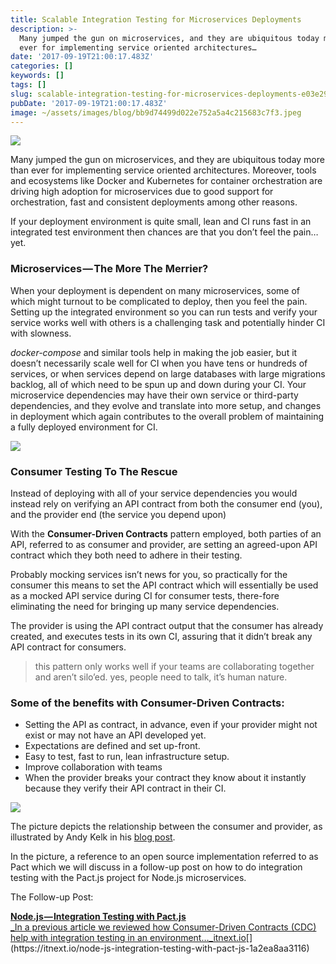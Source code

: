 ```yaml
---
title: Scalable Integration Testing for Microservices Deployments
description: >-
  Many jumped the gun on microservices, and they are ubiquitous today more than
  ever for implementing service oriented architectures…
date: '2017-09-19T21:00:17.483Z'
categories: []
keywords: []
tags: []
slug: scalable-integration-testing-for-microservices-deployments-e03e29dd1280
pubDate: '2017-09-19T21:00:17.483Z'
image: ~/assets/images/blog/bb9d74499d022e752a5a4c215683c7f3.jpeg
---
```


![](/images/blog/1__oYysSq6bbdGNN__fYYXVPWw.jpeg)

Many jumped the gun on microservices, and they are ubiquitous today more than ever for implementing service oriented architectures. Moreover, tools and ecosystems like Docker and Kubernetes for container orchestration are driving high adoption for microservices due to good support for orchestration, fast and consistent deployments among other reasons.

If your deployment environment is quite small, lean and CI runs fast in an integrated test environment then chances are that you don’t feel the pain… yet.

### Microservices — The More The Merrier?

When your deployment is dependent on many microservices, some of which might turnout to be complicated to deploy, then you feel the pain. Setting up the integrated environment so you can run tests and verify your service works well with others is a challenging task and potentially hinder CI with slowness.

_docker-compose_ and similar tools help in making the job easier, but it doesn’t necessarily scale well for CI when you have tens or hundreds of services, or when services depend on large databases with large migrations backlog, all of which need to be spun up and down during your CI. Your microservice dependencies may have their own service or third-party dependencies, and they evolve and translate into more setup, and changes in deployment which again contributes to the overall problem of maintaining a fully deployed environment for CI.

![](/images/blog/0__wtqIkFaWjQttSLDs.jpg)

### Consumer Testing To The Rescue

Instead of deploying with all of your service dependencies you would instead rely on verifying an API contract from both the consumer end (you), and the provider end (the service you depend upon)

With the **Consumer-Driven Contracts** pattern employed, both parties of an API, referred to as consumer and provider, are setting an agreed-upon API contract which they both need to adhere in their testing.

Probably mocking services isn’t news for you, so practically for the consumer this means to set the API contract which will essentially be used as a mocked API service during CI for consumer tests, there-fore eliminating the need for bringing up many service dependencies.

The provider is using the API contract output that the consumer has already created, and executes tests in its own CI, assuring that it didn’t break any API contract for consumers.

> this pattern only works well if your teams are collaborating together and aren’t silo’ed. yes, people need to talk, it’s human nature.

### Some of the benefits with Consumer-Driven Contracts:

*   Setting the API as contract, in advance, even if your provider might not exist or may not have an API developed yet.
*   Expectations are defined and set up-front.
*   Easy to test, fast to run, lean infrastructure setup.
*   Improve collaboration with teams
*   When the provider breaks your contract they know about it instantly because they verify their API contract in their CI.

![](/images/blog/0__HbATwl__Vge__1x__lH.png)

The picture depicts the relationship between the consumer and provider, as illustrated by Andy Kelk in his [blog post](https://www.andykelk.net/tech/consumer-driven-contracts-with-pact-and-php).

In the picture, a reference to an open source implementation referred to as Pact which we will discuss in a follow-up post on how to do integration testing with the Pact.js project for Node.js microservices.

The Follow-up Post:

[**Node.js — Integration Testing with Pact.js**  
_In a previous article we reviewed how Consumer-Driven Contracts (CDC) help with integration testing in an environment…_itnext.io](https://itnext.io/node-js-integration-testing-with-pact-js-1a2ea8aa3116 "https://itnext.io/node-js-integration-testing-with-pact-js-1a2ea8aa3116")[](https://itnext.io/node-js-integration-testing-with-pact-js-1a2ea8aa3116)